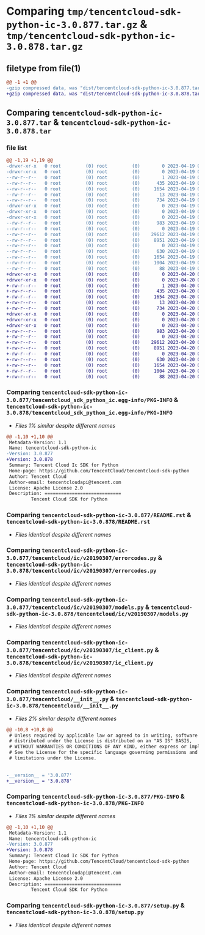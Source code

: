 # Comparing `tmp/tencentcloud-sdk-python-ic-3.0.877.tar.gz` & `tmp/tencentcloud-sdk-python-ic-3.0.878.tar.gz`

## filetype from file(1)

```diff
@@ -1 +1 @@
-gzip compressed data, was "dist/tencentcloud-sdk-python-ic-3.0.877.tar", last modified: Wed Apr 19 09:18:32 2023, max compression
+gzip compressed data, was "dist/tencentcloud-sdk-python-ic-3.0.878.tar", last modified: Thu Apr 20 00:34:03 2023, max compression
```

## Comparing `tencentcloud-sdk-python-ic-3.0.877.tar` & `tencentcloud-sdk-python-ic-3.0.878.tar`

### file list

```diff
@@ -1,19 +1,19 @@
-drwxr-xr-x   0 root         (0) root         (0)        0 2023-04-19 09:18:32.000000 tencentcloud-sdk-python-ic-3.0.877/
-drwxr-xr-x   0 root         (0) root         (0)        0 2023-04-19 09:18:32.000000 tencentcloud-sdk-python-ic-3.0.877/tencentcloud_sdk_python_ic.egg-info/
--rw-r--r--   0 root         (0) root         (0)        1 2023-04-19 09:18:32.000000 tencentcloud-sdk-python-ic-3.0.877/tencentcloud_sdk_python_ic.egg-info/dependency_links.txt
--rw-r--r--   0 root         (0) root         (0)      435 2023-04-19 09:18:32.000000 tencentcloud-sdk-python-ic-3.0.877/tencentcloud_sdk_python_ic.egg-info/SOURCES.txt
--rw-r--r--   0 root         (0) root         (0)     1654 2023-04-19 09:18:32.000000 tencentcloud-sdk-python-ic-3.0.877/tencentcloud_sdk_python_ic.egg-info/PKG-INFO
--rw-r--r--   0 root         (0) root         (0)       13 2023-04-19 09:18:32.000000 tencentcloud-sdk-python-ic-3.0.877/tencentcloud_sdk_python_ic.egg-info/top_level.txt
--rw-r--r--   0 root         (0) root         (0)      734 2023-04-19 09:18:32.000000 tencentcloud-sdk-python-ic-3.0.877/README.rst
-drwxr-xr-x   0 root         (0) root         (0)        0 2023-04-19 09:18:32.000000 tencentcloud-sdk-python-ic-3.0.877/tencentcloud/
-drwxr-xr-x   0 root         (0) root         (0)        0 2023-04-19 09:18:32.000000 tencentcloud-sdk-python-ic-3.0.877/tencentcloud/ic/
-drwxr-xr-x   0 root         (0) root         (0)        0 2023-04-19 09:18:32.000000 tencentcloud-sdk-python-ic-3.0.877/tencentcloud/ic/v20190307/
--rw-r--r--   0 root         (0) root         (0)      983 2023-04-19 09:18:32.000000 tencentcloud-sdk-python-ic-3.0.877/tencentcloud/ic/v20190307/errorcodes.py
--rw-r--r--   0 root         (0) root         (0)        0 2023-04-19 09:18:32.000000 tencentcloud-sdk-python-ic-3.0.877/tencentcloud/ic/v20190307/__init__.py
--rw-r--r--   0 root         (0) root         (0)    29612 2023-04-19 09:18:32.000000 tencentcloud-sdk-python-ic-3.0.877/tencentcloud/ic/v20190307/models.py
--rw-r--r--   0 root         (0) root         (0)     8951 2023-04-19 09:18:32.000000 tencentcloud-sdk-python-ic-3.0.877/tencentcloud/ic/v20190307/ic_client.py
--rw-r--r--   0 root         (0) root         (0)        0 2023-04-19 09:18:32.000000 tencentcloud-sdk-python-ic-3.0.877/tencentcloud/ic/__init__.py
--rw-r--r--   0 root         (0) root         (0)      630 2023-04-19 09:18:32.000000 tencentcloud-sdk-python-ic-3.0.877/tencentcloud/__init__.py
--rw-r--r--   0 root         (0) root         (0)     1654 2023-04-19 09:18:32.000000 tencentcloud-sdk-python-ic-3.0.877/PKG-INFO
--rw-r--r--   0 root         (0) root         (0)     1004 2023-04-19 09:18:32.000000 tencentcloud-sdk-python-ic-3.0.877/setup.py
--rw-r--r--   0 root         (0) root         (0)       88 2023-04-19 09:18:32.000000 tencentcloud-sdk-python-ic-3.0.877/setup.cfg
+drwxr-xr-x   0 root         (0) root         (0)        0 2023-04-20 00:34:03.000000 tencentcloud-sdk-python-ic-3.0.878/
+drwxr-xr-x   0 root         (0) root         (0)        0 2023-04-20 00:34:03.000000 tencentcloud-sdk-python-ic-3.0.878/tencentcloud_sdk_python_ic.egg-info/
+-rw-r--r--   0 root         (0) root         (0)        1 2023-04-20 00:34:03.000000 tencentcloud-sdk-python-ic-3.0.878/tencentcloud_sdk_python_ic.egg-info/dependency_links.txt
+-rw-r--r--   0 root         (0) root         (0)      435 2023-04-20 00:34:03.000000 tencentcloud-sdk-python-ic-3.0.878/tencentcloud_sdk_python_ic.egg-info/SOURCES.txt
+-rw-r--r--   0 root         (0) root         (0)     1654 2023-04-20 00:34:03.000000 tencentcloud-sdk-python-ic-3.0.878/tencentcloud_sdk_python_ic.egg-info/PKG-INFO
+-rw-r--r--   0 root         (0) root         (0)       13 2023-04-20 00:34:03.000000 tencentcloud-sdk-python-ic-3.0.878/tencentcloud_sdk_python_ic.egg-info/top_level.txt
+-rw-r--r--   0 root         (0) root         (0)      734 2023-04-20 00:34:03.000000 tencentcloud-sdk-python-ic-3.0.878/README.rst
+drwxr-xr-x   0 root         (0) root         (0)        0 2023-04-20 00:34:03.000000 tencentcloud-sdk-python-ic-3.0.878/tencentcloud/
+drwxr-xr-x   0 root         (0) root         (0)        0 2023-04-20 00:34:03.000000 tencentcloud-sdk-python-ic-3.0.878/tencentcloud/ic/
+drwxr-xr-x   0 root         (0) root         (0)        0 2023-04-20 00:34:03.000000 tencentcloud-sdk-python-ic-3.0.878/tencentcloud/ic/v20190307/
+-rw-r--r--   0 root         (0) root         (0)      983 2023-04-20 00:34:03.000000 tencentcloud-sdk-python-ic-3.0.878/tencentcloud/ic/v20190307/errorcodes.py
+-rw-r--r--   0 root         (0) root         (0)        0 2023-04-20 00:34:03.000000 tencentcloud-sdk-python-ic-3.0.878/tencentcloud/ic/v20190307/__init__.py
+-rw-r--r--   0 root         (0) root         (0)    29612 2023-04-20 00:34:03.000000 tencentcloud-sdk-python-ic-3.0.878/tencentcloud/ic/v20190307/models.py
+-rw-r--r--   0 root         (0) root         (0)     8951 2023-04-20 00:34:03.000000 tencentcloud-sdk-python-ic-3.0.878/tencentcloud/ic/v20190307/ic_client.py
+-rw-r--r--   0 root         (0) root         (0)        0 2023-04-20 00:34:03.000000 tencentcloud-sdk-python-ic-3.0.878/tencentcloud/ic/__init__.py
+-rw-r--r--   0 root         (0) root         (0)      630 2023-04-20 00:34:03.000000 tencentcloud-sdk-python-ic-3.0.878/tencentcloud/__init__.py
+-rw-r--r--   0 root         (0) root         (0)     1654 2023-04-20 00:34:03.000000 tencentcloud-sdk-python-ic-3.0.878/PKG-INFO
+-rw-r--r--   0 root         (0) root         (0)     1004 2023-04-20 00:34:03.000000 tencentcloud-sdk-python-ic-3.0.878/setup.py
+-rw-r--r--   0 root         (0) root         (0)       88 2023-04-20 00:34:03.000000 tencentcloud-sdk-python-ic-3.0.878/setup.cfg
```

### Comparing `tencentcloud-sdk-python-ic-3.0.877/tencentcloud_sdk_python_ic.egg-info/PKG-INFO` & `tencentcloud-sdk-python-ic-3.0.878/tencentcloud_sdk_python_ic.egg-info/PKG-INFO`

 * *Files 1% similar despite different names*

```diff
@@ -1,10 +1,10 @@
 Metadata-Version: 1.1
 Name: tencentcloud-sdk-python-ic
-Version: 3.0.877
+Version: 3.0.878
 Summary: Tencent Cloud Ic SDK for Python
 Home-page: https://github.com/TencentCloud/tencentcloud-sdk-python
 Author: Tencent Cloud
 Author-email: tencentcloudapi@tencent.com
 License: Apache License 2.0
 Description: ============================
         Tencent Cloud SDK for Python
```

### Comparing `tencentcloud-sdk-python-ic-3.0.877/README.rst` & `tencentcloud-sdk-python-ic-3.0.878/README.rst`

 * *Files identical despite different names*

### Comparing `tencentcloud-sdk-python-ic-3.0.877/tencentcloud/ic/v20190307/errorcodes.py` & `tencentcloud-sdk-python-ic-3.0.878/tencentcloud/ic/v20190307/errorcodes.py`

 * *Files identical despite different names*

### Comparing `tencentcloud-sdk-python-ic-3.0.877/tencentcloud/ic/v20190307/models.py` & `tencentcloud-sdk-python-ic-3.0.878/tencentcloud/ic/v20190307/models.py`

 * *Files identical despite different names*

### Comparing `tencentcloud-sdk-python-ic-3.0.877/tencentcloud/ic/v20190307/ic_client.py` & `tencentcloud-sdk-python-ic-3.0.878/tencentcloud/ic/v20190307/ic_client.py`

 * *Files identical despite different names*

### Comparing `tencentcloud-sdk-python-ic-3.0.877/tencentcloud/__init__.py` & `tencentcloud-sdk-python-ic-3.0.878/tencentcloud/__init__.py`

 * *Files 2% similar despite different names*

```diff
@@ -10,8 +10,8 @@
 # Unless required by applicable law or agreed to in writing, software
 # distributed under the License is distributed on an "AS IS" BASIS,
 # WITHOUT WARRANTIES OR CONDITIONS OF ANY KIND, either express or implied.
 # See the License for the specific language governing permissions and
 # limitations under the License.
 
 
-__version__ = '3.0.877'
+__version__ = '3.0.878'
```

### Comparing `tencentcloud-sdk-python-ic-3.0.877/PKG-INFO` & `tencentcloud-sdk-python-ic-3.0.878/PKG-INFO`

 * *Files 1% similar despite different names*

```diff
@@ -1,10 +1,10 @@
 Metadata-Version: 1.1
 Name: tencentcloud-sdk-python-ic
-Version: 3.0.877
+Version: 3.0.878
 Summary: Tencent Cloud Ic SDK for Python
 Home-page: https://github.com/TencentCloud/tencentcloud-sdk-python
 Author: Tencent Cloud
 Author-email: tencentcloudapi@tencent.com
 License: Apache License 2.0
 Description: ============================
         Tencent Cloud SDK for Python
```

### Comparing `tencentcloud-sdk-python-ic-3.0.877/setup.py` & `tencentcloud-sdk-python-ic-3.0.878/setup.py`

 * *Files identical despite different names*

